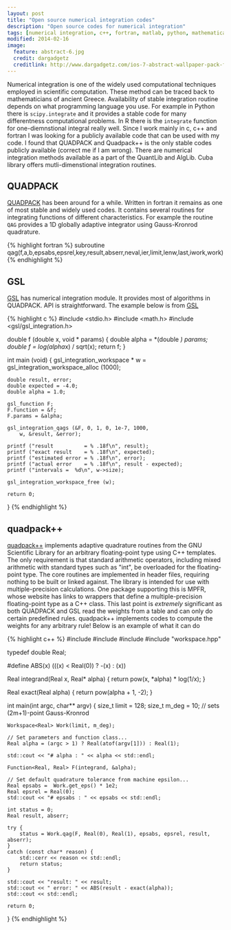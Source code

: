 ```yaml
---
layout: post
title: "Open source numerical integration codes"
description: "Open source codes for numerical integration"
tags: [numerical integration, c++, fortran, matlab, python, mathematical methods, quadrature, QuantLin, AlgLib, QUADPACK]
modified: 2014-02-16
image:
  feature: abstract-6.jpg
  credit: dargadgetz
  creditlink: http://www.dargadgetz.com/ios-7-abstract-wallpaper-pack-for-iphone-5-and-ipod-touch-retina/
---
```


Numerical integration is one of the widely used computational techniques employed in scientific computation. These method can be traced back to mathematicians of ancient Greece. Availability of stable integration routine depends on what programming language you use. For example in Python there is `scipy.integrate` and it provides a stable code for many differentness computational problems. In R there is the `integrate` function for one-diemnstional integral really well. Since I work mainly in c, c++ and fortran I was looking for a publicly available code that can be used with my code. I found that QUADPACK and Quadpack++ is the only stable codes publicly available (correct me if I am wrong). There are numerical integration methods available as a part of the QuantLib and AlgLib. Cuba library offers mutli-dimenstional integration routines.  

## QUADPACK

[QUADPACK](http://www.netlib.org/quadpack/) has been around for a while. Written in fortran it remains as one of most stable and widely used codes. It contains several routines for integrating functions of different characteristics. For example the routine `QAG` provides a 1D globally adaptive integrator using Gauss-Kronrod quadrature.

{% highlight fortran %}
subroutine qag(f,a,b,epsabs,epsrel,key,result,abserr,neval,ier,limit,lenw,last,iwork,work)
{% endhighlight %}

## GSL

[GSL](http://www.gnu.org/software/gsl/) has numerical integration module. It provides most of algorithms in QUADPACK. API is straightforward. The example below is from [GSL](https://www.gnu.org/software/gsl/manual/html_node/Numerical-integration-examples.html#Numerical-integration-examples)

{% highlight c %}
#include <stdio.h>
#include <math.h>
#include <gsl/gsl_integration.h>

double f (double x, void * params)
{
    double alpha = *(double *) params;
    double f = log(alpha*x) / sqrt(x);
    return f;
}

int main (void)
{
    gsl_integration_workspace * w
        = gsl_integration_workspace_alloc (1000);

    double result, error;
    double expected = -4.0;
    double alpha = 1.0;

    gsl_function F;
    F.function = &f;
    F.params = &alpha;

    gsl_integration_qags (&F, 0, 1, 0, 1e-7, 1000,
        w, &result, &error);

    printf ("result          = % .18f\n", result);
    printf ("exact result    = % .18f\n", expected);
    printf ("estimated error = % .18f\n", error);
    printf ("actual error    = % .18f\n", result - expected);
    printf ("intervals =  %d\n", w->size);

    gsl_integration_workspace_free (w);

    return 0;
}
{% endhighlight %}


## quadpack++

[quadpack++](http://quadpackpp.sourceforge.net/index.html) implements adaptive quadrature routines from the GNU Scientific Library for an arbitrary floating-point type using C++ templates. The only requirement is that standard arithmetic operators, including mixed arithmetic with standard types such as "int", be overloaded for the floating-point type. The core routines are implemented in header files, requiring nothing to be built or linked against. The library is intended for use with multiple-precision calculations. One package supporting this is MPFR, whose website has links to wrappers that define a multiple-precision floating-point type as a C++ class. This last point is *extremely* significant as both QUADPACK and GSL read the weights from a table and can only do certain predefined rules. quadpack++ implements codes to compute the weights for any arbitrary rule! Below is an example of what it can do

{% highlight c++ %}
#include <cmath>
#include <cstdlib>
#include <iostream>
#include "workspace.hpp"

typedef double Real;

#define ABS(x) (((x) < Real(0)) ? -(x) : (x))

Real integrand(Real x, Real* alpha)
{
    return pow(x, *alpha) * log(1/x);
}

Real exact(Real alpha)
{
    return pow(alpha + 1, -2);
}

int main(int argc, char** argv)
{
    size_t limit = 128;
    size_t m_deg = 10; // sets (2m+1)-point Gauss-Kronrod

    Workspace<Real> Work(limit, m_deg);

    // Set parameters and function class...
    Real alpha = (argc > 1) ? Real(atof(argv[1])) : Real(1);

    std::cout << "# alpha : " << alpha << std::endl;

    Function<Real, Real> F(integrand, &alpha);

    // Set default quadrature tolerance from machine epsilon...
    Real epsabs =  Work.get_eps() * 1e2;
    Real epsrel = Real(0);
    std::cout << "# epsabs : " << epsabs << std::endl;

    int status = 0;
    Real result, abserr;

    try {
        status = Work.qag(F, Real(0), Real(1), epsabs, epsrel, result, abserr);
    }
    catch (const char* reason) {
        std::cerr << reason << std::endl;
        return status;
    }

    std::cout << "result: " << result;
    std::cout << " error: " << ABS(result - exact(alpha));
    std::cout << std::endl;

    return 0;
}
{% endhighlight %}
